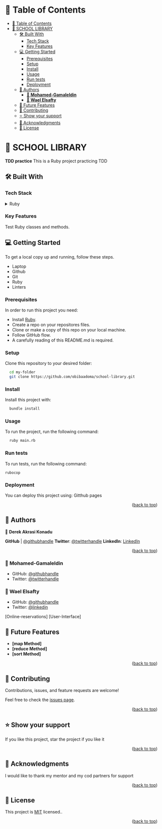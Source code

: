 
# 📗 Table of Contents

- [📗 Table of Contents](#-table-of-contents)
- [📖 SCHOOL LIBRARY ](#-school-library-)
  - [🛠 Built With ](#-built-with-)
    - [Tech Stack ](#tech-stack-)
    - [Key Features ](#key-features-)
  - [💻 Getting Started ](#-getting-started-)
    - [Prerequisites](#prerequisites)
    - [Setup](#setup)
    - [Install](#install)
    - [Usage](#usage)
    - [Run tests](#run-tests)
    - [Deployment](#deployment)
  - [👥 Authors ](#-authors-)
    - [👤 **Mohamed-Gamaleldin**](#-mohamed-gamaleldin)
    - [👤 **Wael Elsafty**](#-wael-elsafty)
  - [🔭 Future Features ](#-future-features-)
  - [🤝 Contributing ](#-contributing-)
  - [⭐️ Show your support ](#️-show-your-support-)
  - [🙏 Acknowledgments ](#-acknowledgments-)
  - [📝 License ](#-license-)

<a name="readme-top"></a>



# 📖 SCHOOL LIBRARY <a name="about-project"></a>


**TDD practice**
This is a Ruby project practicing TDD


## 🛠 Built With <a name="built-with"></a>

### Tech Stack <a name="tech-stack"></a>

<details>
<summary>Ruby</summary>
  <ul>
    <li><a href="https://www.ruby-lang.org/en/">Ruby</a></li>
  </ul>
</details>

<!-- Features -->

### Key Features <a name="key-features"></a>
 Test Ruby classes and methods.

## 💻 Getting Started <a name="getting-started"></a>

To get a local copy up and running, follow these steps.
- Laptop
- Github
- Git
- Ruby
- Linters 

### Prerequisites

In order to run this project you need:

- Install [Ruby](https://www.ruby-lang.org/en/documentation/installation/).
- Create a repo on your repositores files.
- Clone or make a copy of this repo on your local machine.
- Follow GitHub flow.
- A carefully reading of this README.md is required.

### Setup

Clone this repository to your desired folder:

```sh
  cd my-folder
  git clone https://github.com/obibaadoma/school-library.git
```

### Install

Install this project with:

```sh
  bundle install
```

### Usage

To run the project, run the following command:

```sh
  ruby main.rb
```

### Run tests

To run tests, run the following command:

```
rubocop
```
### Deployment

You can deploy this project using: Gitthub pages

<!--
Example:

```sh

```
 -->

<p align="right">(<a href="#readme-top">back to top</a>)</p>

## 👥 Authors <a name="authors"></a>

👤 **Derek Akrasi Konadu**

 **GitHub**  | [@githubhandle](https://github.com/obibaadoma)
**Twitter**: [@twitterhandle](https://twitter.com/obibakwekuadoma)
**LinkedIn**: [LinkedIn](https://linkedin.com/in/derek-akrasi-konadu)
<p align="right">(<a href="#readme-top ">back to top</a>)</p>

### 👤 **Mohamed-Gamaleldin**

- GitHub: [@githubhandle](https://github.com/mohamedgamaleldin999999)
- Twitter: [@twitterhandle](https://twitter.com/Mohamme43086002)

### 👤 **Wael Elsafty**

- GitHub: [@githubhandle](https://github.com/waelelsafty07)
- Twitter: [@linkedin](https://linkedin.com/in/waelelsafty07)

<!-- FUTURE FEATURES -->
 [Online-reservations]
 [User-Interface]

## 🔭 Future Features <a name="future-features"></a>

- **[map Method]**
- **[reduce Method]**
- **[sort Method]**

<p align="right">(<a href="#readme-top">back to top</a>)</p>

<!-- CONTRIBUTING -->

## 🤝 Contributing <a name="contributing"></a>

Contributions, issues, and feature requests are welcome!

Feel free to check the [issues page](../../issues/).

<p align="right">(<a href="#readme-top">back to top</a>)</p>

<!-- SUPPORT -->

## ⭐️ Show your support <a name="support"></a>

If you like this project, star the project if you like it

<p align="right">(<a href="#readme-top">back to top</a>)</p>

<!-- ACKNOWLEDGEMENTS -->

## 🙏 Acknowledgments <a name="acknowledgements"></a>

I would like to thank my mentor and my cod partners for support

<p align="right">(<a href="#readme-top">back to top</a>)</p>

<!-- LICENSE. -->

## 📝 License <a name="license"></a>

This project is [MIT](./LICENSE) licensed..

<p align="right">(<a href="#readme-top">back to top</a>)</p>